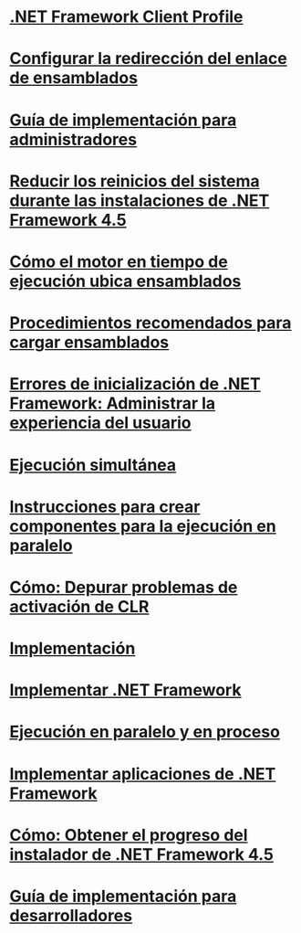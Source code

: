 # [.NET Framework Client Profile](client-profile.md)
# [Configurar la redirección del enlace de ensamblados](configuring-assembly-binding-redirection.md)
# [Guía de implementación para administradores](guide-for-administrators.md)
# [Reducir los reinicios del sistema durante las instalaciones de .NET Framework 4.5](reducing-system-restarts.md)
# [Cómo el motor en tiempo de ejecución ubica ensamblados](how-the-runtime-locates-assemblies.md)
# [Procedimientos recomendados para cargar ensamblados](best-practices-for-assembly-loading.md)
# [Errores de inicialización de .NET Framework: Administrar la experiencia del usuario](initialization-errors-managing-the-user-experience.md)
# [Ejecución simultánea](side-by-side-execution.md)
# [Instrucciones para crear componentes para la ejecución en paralelo](guidelines-for-creating-components-for-side-by-side-execution.md)
# [Cómo: Depurar problemas de activación de CLR](how-to-debug-clr-activation-issues.md)
# [Implementación](net-framework-and-applications.md)
# [Implementar .NET Framework](index.md)
# [Ejecución en paralelo y en proceso](in-process-side-by-side-execution.md)
# [Implementar aplicaciones de .NET Framework](net-framework-applications.md)
# [Cómo: Obtener el progreso del instalador de .NET Framework 4.5](how-to-get-progress-from-the-dotnet-installer.md)
# [Guía de implementación para desarrolladores](deployment-guide-for-developers.md)
